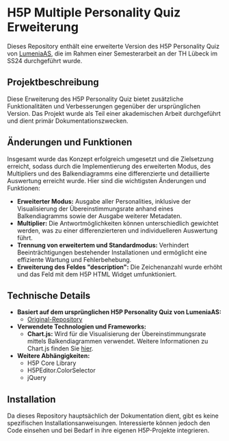 # H5P Multiple Personality Quiz Erweiterung

Dieses Repository enthält eine erweiterte Version des H5P Personality Quiz von [LumeniaAS](https://github.com/LumeniaAS/h5p-personality-quiz), die im Rahmen einer Semesterarbeit an der TH Lübeck im SS24 durchgeführt wurde.

## Projektbeschreibung

Diese Erweiterung des H5P Personality Quiz bietet zusätzliche Funktionalitäten und Verbesserungen gegenüber der ursprünglichen Version. Das Projekt wurde als Teil einer akademischen Arbeit durchgeführt und dient primär Dokumentationszwecken.

## Änderungen und Funktionen

Insgesamt wurde das Konzept erfolgreich umgesetzt und die Zielsetzung erreicht, sodass durch die Implementierung des erweiterten Modus, des Multipliers und des Balkendiagramms eine differenzierte und detaillierte Auswertung erreicht wurde. Hier sind die wichtigsten Änderungen und Funktionen:

- **Erweiterter Modus:** Ausgabe aller Personalities, inklusive der Visualisierung der Übereinstimmungsrate anhand eines Balkendiagramms sowie der Ausgabe weiterer Metadaten.
- **Multiplier:** Die Antwortmöglichkeiten können unterschiedlich gewichtet werden, was zu einer differenzierteren und individuelleren Auswertung führt.
- **Trennung von erweitertem und Standardmodus:** Verhindert Beeinträchtigungen bestehender Installationen und ermöglicht eine effiziente Wartung und Fehlerbehebung.
- **Erweiterung des Feldes "description":** Die Zeichenanzahl wurde erhöht und das Feld mit dem H5P HTML Widget umfunktioniert.

## Technische Details

- **Basiert auf dem ursprünglichen H5P Personality Quiz von LumeniaAS:**
  - [Original-Repository](https://github.com/LumeniaAS/h5p-personality-quiz)
- **Verwendete Technologien und Frameworks:**
  - **Chart.js:** Wird für die Visualisierung der Übereinstimmungsrate mittels Balkendiagrammen verwendet. Weitere Informationen zu Chart.js finden Sie [hier](https://www.chartjs.org/).
- **Weitere Abhängigkeiten:**
  - H5P Core Library
  - H5PEditor.ColorSelector
  - jQuery

## Installation

Da dieses Repository hauptsächlich der Dokumentation dient, gibt es keine spezifischen Installationsanweisungen. Interessierte können jedoch den Code einsehen und bei Bedarf in ihre eigenen H5P-Projekte integrieren.